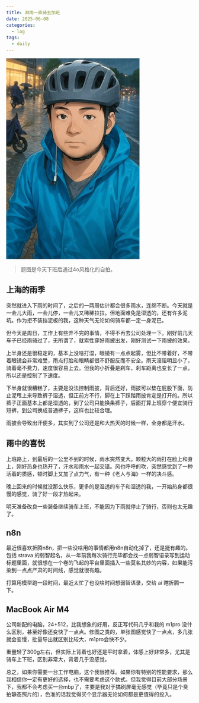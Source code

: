 ```yaml
---
title: 淋雨一直骑去加班
date: 2025-06-08 
categories:
  - log
tags: 
  - daily
---
```


![](/assets/images/20250608.jpeg)

>题图是今天下班后通过4o风格化的自拍。

## 上海的雨季

突然就进入下雨的时间了，之后的一两周估计都会很多雨水，连绵不断。今天就是一会儿大雨，一会儿停，一会儿又稀稀拉拉。但地面难免是湿透的，还有许多泥坑。作为拒不装挡泥板的我，这种天气无论如何骑车都一定一身泥巴。

但今天是周日，工作上有些弄不完的事情，不得不再去公司处理一下。刚好前几天车子已经雨骑过了，无所谓了，就索性穿好雨披出发，刚好测试一下雨披的效果。

上半身还是很稳定的，基本上没啥打湿，眼镜有一点点起雾，但比不带着好，不带着眼镜会非常难受，雨点打脸和眼睛都很不舒服反而不安全。雨天滚阻明显小了，骑着毫不费力，速度很容易上去。但我的小折叠是刹车，刹车距离也变长了一点，所以还是控制了下速度。

下半身就很糟糕了，主要是没法控制雨披，背后还好，雨披可以垫在屁股下面，防止泥甩上来导致裤子湿透，但正前方不行，脚在上下踩踏雨披肯定是打开的。所以裤子正面基本上都是湿透的，到了公司只能换条裤子，后面打算上班穿个便宜骑行短裤，到公司换成普通裤子，这样也比较合理。

雨披会导致出汗便多，其实到了公司还是和大热天的时候一样，全身都是汗水。

## 雨中的喜悦

上班路上，到最后的一公里不到的时候，雨水突然变大。颗粒大的雨打在脸上和身上，刚好热身也热开了，汗水和雨水一起交错。风也呼呼的吹，突然感觉到了一种活着的质感，顿时脚上又加了点力气，有一种《老人与海》一样的决斗感。

晚上回来的时候就没那么快乐，更多的是湿透的车子和湿透的我，一开始热身都很慢的感觉，骑了好一段才热起来。

明天准备改良一些装备继续骑车上班，不能因为下雨就停止了骑行，否则也太无趣了。

## n8n

最近很喜欢折腾n8n，把一些没啥用的事情都用n8n自动化掉了，还是挺有趣的。包括 strava 的弱智起名，从一年前我每次骑行完毕都会找一点弱智语录写到运动标题里面，就很想在一个卷的飞起的平台里面插入一些莫名其妙的内容，如果能污染到一点点严肃的时间线，感觉就很有趣。

打算用模型跑一段时间，最近太忙了也没啥时间想弱智语录，交给 ai 瞎折腾一下。

## MacBook Air M4

公司新配的电脑，24+512，比我想象的好用，反正写代码几乎和我的 m1pro 没什么区别，甚至好像还变快了一点点。修图之类的，单张图感觉快了一点点，多几张就会变慢，批量导出就区别比较大，m1pro会快不少。

重量轻了300g左右，但实际上背着也好还是平时拿着，体感上好非常多，尤其是骑车上下班，区别非常大，背着几乎没感觉。

总之，如果你需要一台工作电脑，这个我很推荐。如果你有特别的性能要求，那么我相信你一定有更好的选择，也不需要考虑这个款式。但我觉得目前大部分场景下，我都不会考虑买一台mbp了，主要是我对于搞刷屏毫无感觉（毕竟只是个臭拍静态照片的），色准的话我觉得买个显示器无论如何都是更值得的投入。



